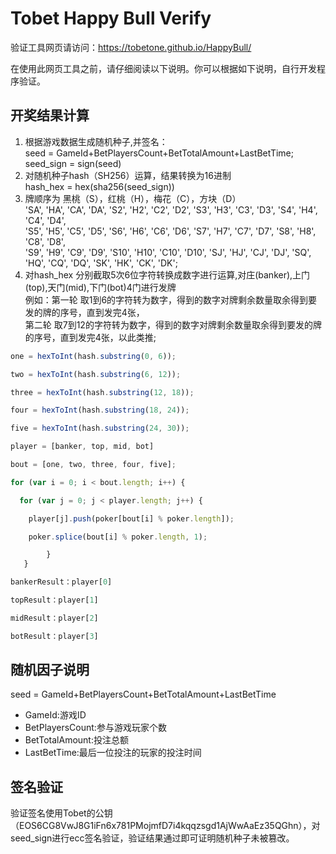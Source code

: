 # Tobet Happy Bull Verify

验证工具网页请访问：https://tobetone.github.io/HappyBull/

在使用此网页工具之前，请仔细阅读以下说明。你可以根据如下说明，自行开发程序验证。
## 开奖结果计算
  1. 根据游戏数据生成随机种子,并签名：  
    seed = GameId+BetPlayersCount+BetTotalAmount+LastBetTime;  
    seed_sign = sign(seed)  
  2. 对随机种子hash（SH256）运算，结果转换为16进制  
    hash_hex = hex(sha256(seed_sign))  
  3. 牌顺序为 黑桃（S），红桃（H），梅花（C），方块（D）  
  'SA', 'HA', 'CA', 'DA', 'S2', 'H2', 'C2', 'D2', 'S3', 'H3', 'C3', 'D3', 'S4', 'H4', 'C4', 'D4',  
  'S5', 'H5', 'C5', 'D5', 'S6', 'H6', 'C6', 'D6', 'S7', 'H7', 'C7', 'D7', 'S8', 'H8', 'C8', 'D8',  
  'S9', 'H9', 'C9', 'D9', 'S10', 'H10', 'C10', 'D10', 'SJ', 'HJ', 'CJ', 'DJ', 'SQ', 'HQ', 'CQ', 'DQ', 'SK', 'HK', 'CK', 'DK';  
  4. 对hash_hex 分别截取5次6位字符转换成数字进行运算,对庄(banker),上门(top),天门(mid),下门(bot)4门进行发牌  
  例如：第一轮 取1到6的字符转为数字，得到的数字对牌剩余数量取余得到要发的牌的序号，直到发完4张，  
  第二轮 取7到12的字符转为数字，得到的数字对牌剩余数量取余得到要发的牌的序号，直到发完4张，以此类推;
  
```javascript
one = hexToInt(hash.substring(0, 6));

two = hexToInt(hash.substring(6, 12));

three = hexToInt(hash.substring(12, 18));

four = hexToInt(hash.substring(18, 24));

five = hexToInt(hash.substring(24, 30));

player = [banker, top, mid, bot]

bout = [one, two, three, four, five];

for (var i = 0; i < bout.length; i++) {

  for (var j = 0; j < player.length; j++) {

    player[j].push(poker[bout[i] % poker.length]);

    poker.splice(bout[i] % poker.length, 1);

        }
   }

bankerResult：player[0]

topResult：player[1]

midResult：player[2]

botResult：player[3]
```
## 随机因子说明
   seed = GameId+BetPlayersCount+BetTotalAmount+LastBetTime
*  GameId:游戏ID
*  BetPlayersCount:参与游戏玩家个数
*  BetTotalAmount:投注总额
*  LastBetTime:最后一位投注的玩家的投注时间
## 签名验证
   验证签名使用Tobet的公钥（EOS6CG8VwJ8G1iFn6x781PMojmfD7i4kqqzsgd1AjWwAaEz35QGhn），对seed_sign进行ecc签名验证，验证结果通过即可证明随机种子未被篡改。

